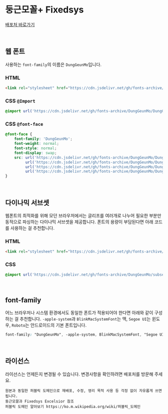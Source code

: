 # 둥근모꼴+ Fixedsys

[배포처 바로가기](https://cactus.tistory.com/193)

&nbsp;

## 웹 폰트

사용하는 `font-family`의 이름은 `DungGeunMo`입니다.

### HTML

```html
<link rel="stylesheet" href="https://cdn.jsdelivr.net/gh/fonts-archive/DungGeunMo/DungGeunMo.css" type="text/css"/>
```

### CSS `@Import`

```css
@import url('https://cdn.jsdelivr.net/gh/fonts-archive/DungGeunMo/DungGeunMo.css');
```

### CSS `@font-face`

```css
@font-face {
    font-family: 'DungGeunMo';
    font-weight: normal;
    font-style: normal;
    font-display: swap;
    src: url('https://cdn.jsdelivr.net/gh/fonts-archive/DungGeunMo/DungGeunMo.woff2') format('woff2'),
         url('https://cdn.jsdelivr.net/gh/fonts-archive/DungGeunMo/DungGeunMo.woff') format('woff'),
         url('https://cdn.jsdelivr.net/gh/fonts-archive/DungGeunMo/DungGeunMo.otf') format('opentype'),
         url('https://cdn.jsdelivr.net/gh/fonts-archive/DungGeunMo/DungGeunMo.ttf') format('truetype');
}
```

&nbsp;

## 다이나믹 서브셋

웹폰트의 최적화를 위해 모던 브라우저에서는 글리프를 여러개로 나누어 필요한 부분만 동적으로 파싱하는 다이나믹 서브셋을 제공합니다. 폰트의 용량이 부담된다면 아래 코드를 사용하는 걸 추천합니다.

### HTML

```html
<link rel="stylesheet" href="https://cdn.jsdelivr.net/gh/fonts-archive/DungGeunMo/subsets/DungGeunMo-dynamic-subset.css" type="text/css"/>
```

### CSS

```css
@import url('https://cdn.jsdelivr.net/gh/fonts-archive/DungGeunMo/subsets/DungGeunMo-dynamic-subset.css');
```

&nbsp;

## font-family

어느 브라우저나 시스템 환경에서도 동일한 폰트가 적용되어야 한다면 아래와 같이 구성하는 걸 추천합니다. `-apple-system`과 `BlinkMacSystemFont`는 맥, `Segoe UI`는 윈도우, `Roboto`는 안드로이드의 기본 폰트입니다.



```css
font-family: "DungGeunMo", -apple-system, BlinkMacSystemFont, "Segoe UI", Roboto, Oxygen, Ubuntu, Cantarell, "Open Sans", "Helvetica Neue", sans-serif;
```

&nbsp;

## 라이선스

라이선스는 언제든지 변경될 수 있습니다. 변경사항을 확인하려면 배포처를 방문해 주세요.

```
원본과 동일한 퍼블릭 도메인으로 재배포, 수정, 영리 목적 사용 등 걱정 없이 자유롭게 쓰면 됩니다. 
둥근모꼴과 Fixedsys Excelsior 참조 
퍼블릭 도메인 알아보기 https://ko.m.wikipedia.org/wiki/퍼블릭_도메인
```
